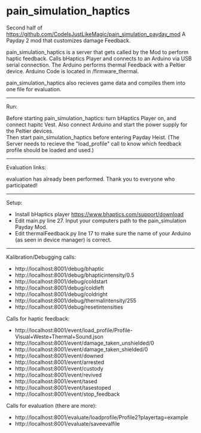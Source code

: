 # pain_simulation_haptics

Second half of https://github.com/CodeIsJustLikeMagic/pain_simulation_payday_mod
A Payday 2 mod that customizes damage Feedback.

pain_simulation_haptics is a server that gets called by the Mod to perform haptic feedback.
Calls bHaptics Player and connects to an Arduino via USB serial connection. The Arduino performs thermal Feedback with a Peltier device.
Arduino Code is located in /firmware_thermal.

pain_simulation_haptics also recieves game data and compiles them into one file for evaluation.

----------------
Run: 

Before starting pain_simulation_haptics: turn bHaptics Player on, and connect hapitc Vest. Also connect Arduino and start the power supply for the Peltier devices.  
Then start pain_simulation_haptics before entering Payday Heist. (The Server needs to recieve the "load_profile" call to know which feedback profile should be loaded and used.)

---------------
Evaluation links:

evaluation has already been performed. Thank you to everyone who participated!

--------------

Setup: 
- Install bHaptics player https://www.bhaptics.com/support/download
- Edit main.py line 27. Input your computers path to the pain_simulation Payday Mod.
- Edit thermalFeedback.py line 17 to make sure the name of your Arduino (as seen in device manager) is correct.

----------------

Kalibration/Debugging calls: 
- http://localhost:8001/debug/bhaptic
- http://localhost:8001/debug/bhapticintensity/0.5
- http://localhost:8001/debug/coldstart
- http://localhost:8001/debug/coldleft
- http://localhost:8001/debug/coldright
- http://localhost:8001/debug/thermalintensity/255
- http://localhost:8001/debug/resetintensities

Calls for haptic feedback:
- http://localhost:8001/event/load_profile/Profile-Visual+Weste+Thermal+Sound.json
- http://localhost:8001/event/damage_taken_unshielded/0
- http://localhost:8001/event/damage_taken_shielded/0
- http://localhost:8001/event/downed
- http://localhost:8001/event/arrested
- http://localhost:8001/event/custody
- http://localhost:8001/event/revived
- http://localhost:8001/event/tased
- http://localhost:8001/event/tasestoped
- http://localhost:8001/event/stop_feedback

Calls for evaluation (there are more): 
- http://localhost:8001/evaluate/loadprofile/Profile2?playertag=example
- http://localhost:8001/evaluate/saveevalfile
